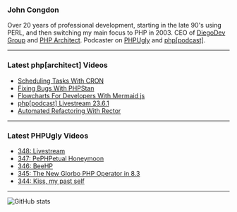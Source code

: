 ### John Congdon

Over 20 years of professional development, starting in the late 90's using PERL, and then switching my main focus to PHP in 2003.
CEO of [DiegoDev Group][ws_diegodev] and [PHP Architect][ws_phparch].
Podcaster on [PHPUgly][ws_phpugly] and [php[podcast]][ws_phparch].

---

### Latest php[architect] Videos
<!-- PHPARCHITECT:START -->
- [Scheduling Tasks With CRON](https://www.youtube.com/watch?v=QKT848R3OOE)
- [Fixing Bugs With PHPStan](https://www.youtube.com/watch?v=zfAuis9LjIA)
- [Flowcharts For Developers With Mermaid js](https://www.youtube.com/watch?v=MoQPH48eMFY)
- [php[podcast] Livestream 23.6.1](https://www.youtube.com/watch?v=pcAAWtw1LG0)
- [Automated Refactoring With Rector](https://www.youtube.com/watch?v=7bmZOdPca1Q)
<!-- PHPARCHITECT:END -->

---

### Latest PHPUgly Videos
<!-- PHPUGLY:START -->
- [348: Livestream](https://www.youtube.com/watch?v=G9M2lUIQpMc)
- [347: PePHPetual Honeymoon](https://www.youtube.com/watch?v=RI5AOSFRHJY)
- [346: BeeHP](https://www.youtube.com/watch?v=gQYyge1Wjgg)
- [345: The New Glorbo PHP Operator in 8.3](https://www.youtube.com/watch?v=CJuckMU35CY)
- [344: Kiss, my past self](https://www.youtube.com/watch?v=Mn7Z-Pw1r0E)
<!-- PHPUGLY:END -->

---

![GitHub stats](https://github-readme-stats.vercel.app/api?username=johncongdon&show_icons=true&hide_border=true&hide=stars&count_private=true)  


[ws_diegodev]: https://www.diegodev.com
[ws_phparch]: https://www.phparch.com
[ws_phpugly]: https://www.phpugly.com
